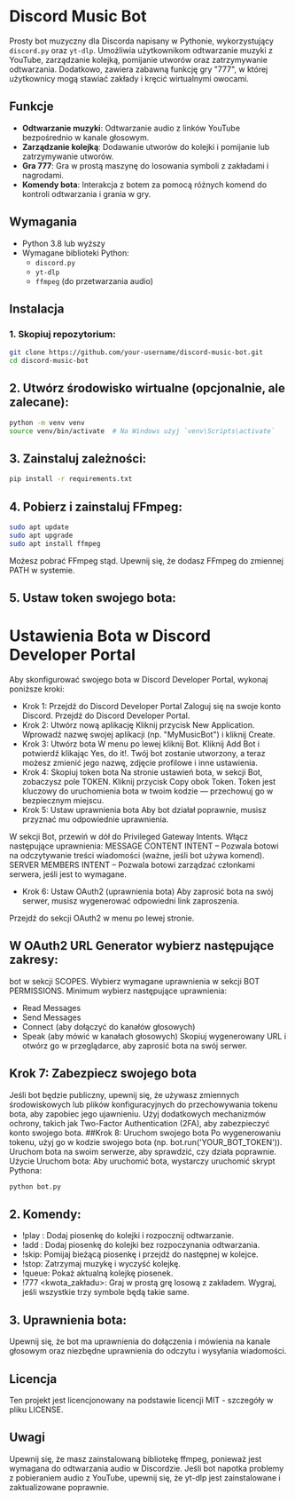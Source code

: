 # Discord Music Bot

Prosty bot muzyczny dla Discorda napisany w Pythonie, wykorzystujący `discord.py` oraz `yt-dlp`. Umożliwia użytkownikom odtwarzanie muzyki z YouTube, zarządzanie kolejką, pomijanie utworów oraz zatrzymywanie odtwarzania. Dodatkowo, zawiera zabawną funkcję gry "777", w której użytkownicy mogą stawiać zakłady i kręcić wirtualnymi owocami.

## Funkcje

- **Odtwarzanie muzyki**: Odtwarzanie audio z linków YouTube bezpośrednio w kanale głosowym.
- **Zarządzanie kolejką**: Dodawanie utworów do kolejki i pomijanie lub zatrzymywanie utworów.
- **Gra 777**: Gra w prostą maszynę do losowania symboli z zakładami i nagrodami.
- **Komendy bota**: Interakcja z botem za pomocą różnych komend do kontroli odtwarzania i grania w gry.

## Wymagania

- Python 3.8 lub wyższy
- Wymagane biblioteki Python:
  - `discord.py`
  - `yt-dlp`
  - `ffmpeg` (do przetwarzania audio)

## Instalacja

### 1. Skopiuj repozytorium:

```bash
git clone https://github.com/your-username/discord-music-bot.git
cd discord-music-bot
```
## 2. Utwórz środowisko wirtualne (opcjonalnie, ale zalecane):
```bash
python -m venv venv
source venv/bin/activate  # Na Windows użyj `venv\Scripts\activate`
```
## 3. Zainstaluj zależności:
```bash
pip install -r requirements.txt
```
## 4. Pobierz i zainstaluj FFmpeg:
```bash
sudo apt update
sudo apt upgrade
sudo apt install ffmpeg
```
Możesz pobrać FFmpeg stąd. Upewnij się, że dodasz FFmpeg do zmiennej PATH w systemie.

## 5. Ustaw token swojego bota:
# Ustawienia Bota w Discord Developer Portal
Aby skonfigurować swojego bota w Discord Developer Portal, wykonaj poniższe kroki:

- Krok 1: Przejdź do Discord Developer Portal
Zaloguj się na swoje konto Discord.
Przejdź do Discord Developer Portal.
- Krok 2: Utwórz nową aplikację
Kliknij przycisk New Application.
Wprowadź nazwę swojej aplikacji (np. "MyMusicBot") i kliknij Create.
- Krok 3: Utwórz bota
W menu po lewej kliknij Bot.
Kliknij Add Bot i potwierdź klikając Yes, do it!.
Twój bot zostanie utworzony, a teraz możesz zmienić jego nazwę, zdjęcie profilowe i inne ustawienia.
- Krok 4: Skopiuj token bota
Na stronie ustawień bota, w sekcji Bot, zobaczysz pole TOKEN.
Kliknij przycisk Copy obok Token.
Token jest kluczowy do uruchomienia bota w twoim kodzie — przechowuj go w bezpiecznym miejscu.
- Krok 5: Ustaw uprawnienia bota
Aby bot działał poprawnie, musisz przyznać mu odpowiednie uprawnienia.

W sekcji Bot, przewiń w dół do Privileged Gateway Intents.
Włącz następujące uprawnienia:
MESSAGE CONTENT INTENT – Pozwala botowi na odczytywanie treści wiadomości (ważne, jeśli bot używa komend).
SERVER MEMBERS INTENT – Pozwala botowi zarządzać członkami serwera, jeśli jest to wymagane.
- Krok 6: Ustaw OAuth2 (uprawnienia bota)
Aby zaprosić bota na swój serwer, musisz wygenerować odpowiedni link zaproszenia.

Przejdź do sekcji OAuth2 w menu po lewej stronie.

## W OAuth2 URL Generator wybierz następujące zakresy:

bot w sekcji SCOPES.
Wybierz wymagane uprawnienia w sekcji BOT PERMISSIONS.
Minimum wybierz następujące uprawnienia:

- Read Messages
- Send Messages
- Connect (aby dołączyć do kanałów głosowych)
- Speak (aby mówić w kanałach głosowych)
Skopiuj wygenerowany URL i otwórz go w przeglądarce, aby zaprosić bota na swój serwer.

## Krok 7: Zabezpiecz swojego bota
Jeśli bot będzie publiczny, upewnij się, że używasz zmiennych środowiskowych lub plików konfiguracyjnych do przechowywania tokenu bota, aby zapobiec jego ujawnieniu.
Użyj dodatkowych mechanizmów ochrony, takich jak Two-Factor Authentication (2FA), aby zabezpieczyć konto swojego bota.
##Krok 8: Uruchom swojego bota
Po wygenerowaniu tokenu, użyj go w kodzie swojego bota (np. bot.run('YOUR_BOT_TOKEN')).
Uruchom bota na swoim serwerze, aby sprawdzić, czy działa poprawnie.
Użycie
Uruchom bota: Aby uruchomić bota, wystarczy uruchomić skrypt Pythona:
```bash
python bot.py
```
## 2. Komendy:
- !play <YouTube URL>: Dodaj piosenkę do kolejki i rozpocznij odtwarzanie.
- !add <YouTube URL>: Dodaj piosenkę do kolejki bez rozpoczynania odtwarzania.
- !skip: Pomijaj bieżącą piosenkę i przejdź do następnej w kolejce.
- !stop: Zatrzymaj muzykę i wyczyść kolejkę.
- !queue: Pokaż aktualną kolejkę piosenek.
- !777 <kwota_zakładu>: Graj w prostą grę losową z zakładem. Wygraj, jeśli wszystkie trzy symbole będą takie same.
## 3. Uprawnienia bota:
Upewnij się, że bot ma uprawnienia do dołączenia i mówienia na kanale głosowym oraz niezbędne uprawnienia do odczytu i wysyłania wiadomości.

## Licencja
Ten projekt jest licencjonowany na podstawie licencji MIT - szczegóły w pliku LICENSE.

## Uwagi
Upewnij się, że masz zainstalowaną bibliotekę ffmpeg, ponieważ jest wymagana do odtwarzania audio w Discordzie. Jeśli bot napotka problemy z pobieraniem audio z YouTube, upewnij się, że yt-dlp jest zainstalowane i zaktualizowane poprawnie.
